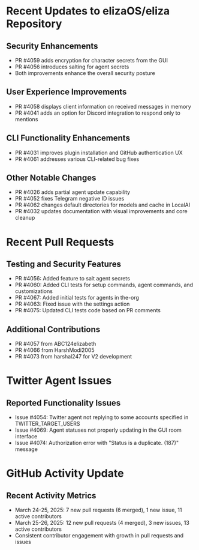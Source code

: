 # Recent Updates to elizaOS/eliza Repository

## Security Enhancements
- PR #4059 adds encryption for character secrets from the GUI
- PR #4056 introduces salting for agent secrets
- Both improvements enhance the overall security posture

## User Experience Improvements
- PR #4058 displays client information on received messages in memory
- PR #4041 adds an option for Discord integration to respond only to mentions

## CLI Functionality Enhancements
- PR #4031 improves plugin installation and GitHub authentication UX
- PR #4061 addresses various CLI-related bug fixes

## Other Notable Changes
- PR #4026 adds partial agent update capability
- PR #4052 fixes Telegram negative ID issues
- PR #4062 changes default directories for models and cache in LocalAI
- PR #4032 updates documentation with visual improvements and core cleanup

# Recent Pull Requests

## Testing and Security Features
- PR #4056: Added feature to salt agent secrets
- PR #4060: Added CLI tests for setup commands, agent commands, and customizations
- PR #4067: Added initial tests for agents in the-org
- PR #4063: Fixed issue with the settings action
- PR #4075: Updated CLI tests code based on PR comments

## Additional Contributions
- PR #4057 from ABC124elizabeth
- PR #4066 from HarshModi2005
- PR #4073 from harshal247 for V2 development

# Twitter Agent Issues

## Reported Functionality Issues
- Issue #4054: Twitter agent not replying to some accounts specified in TWITTER_TARGET_USERS
- Issue #4069: Agent statuses not properly updating in the GUI room interface
- Issue #4074: Authorization error with "Status is a duplicate. (187)" message

# GitHub Activity Update

## Recent Activity Metrics
- March 24-25, 2025: 7 new pull requests (6 merged), 1 new issue, 11 active contributors
- March 25-26, 2025: 12 new pull requests (4 merged), 3 new issues, 13 active contributors
- Consistent contributor engagement with growth in pull requests and issues
